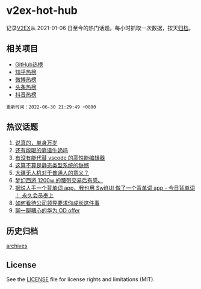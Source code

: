 # v2ex-hot-hub

 记录[V2EX](https://www.v2ex.com/)从 2021-01-06 日至今的热门话题。每小时抓取一次数据，按天[归档](archives)。
 
 ## 相关项目

- [GitHub热榜](https://github.com/lonnyzhang423/github-hot-hub)
- [知乎热榜](https://github.com/lonnyzhang423/zhihu-hot-hub)
- [微博热榜](https://github.com/lonnyzhang423/weibo-hot-hub)
- [头条热榜](https://github.com/lonnyzhang423/toutiao-hot-hub)
- [抖音热榜](https://github.com/lonnyzhang423/douyin-hot-hub)


 `更新时间：2022-06-30 21:29:49 +0800`

## 热议话题

1. [说真的，单身万岁](https://www.v2ex.com/t/863051)
1. [还有能喝的靠谱牛奶吗](https://www.v2ex.com/t/863122)
1. [有没有能代替 vscode 的高性能编辑器](https://www.v2ex.com/t/863081)
1. [这算不算是静态类型系统的缺憾](https://www.v2ex.com/t/863142)
1. [大疆无人机对于普通人的意义？](https://www.v2ex.com/t/863103)
1. [梦幻西游 1200w 的腰带交易后有感。](https://www.v2ex.com/t/863111)
1. [据说人手一个背单词 app，我也用 SwiftUI 做了一个背单词 app - 今日背单词 ｜ 永久会员奉上](https://www.v2ex.com/t/863238)
1. [如何看待公司领导要求你成长这件事](https://www.v2ex.com/t/863101)
1. [聊一聊糟心的华为 OD offer](https://www.v2ex.com/t/863240)

## 历史归档

[archives](archives)

## License

See the [LICENSE](LICENSE) file for license rights and limitations (MIT).
